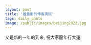 ```yaml
---
layout: post
title: '雄蓋衝的博客測試'
tags: daily photo
image: /public/images/beijing2022.jpg
---
```


又是新的一年的到來, 祝大家龍年行大運!



